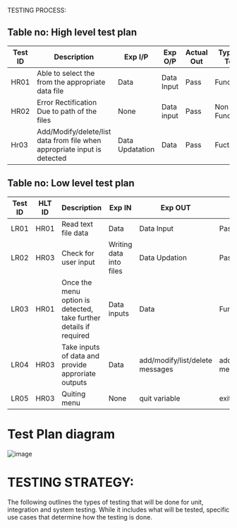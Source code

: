 TESTING PROCESS:
## Table no: High level test plan

| **Test ID** | **Description**| **Exp I/P** | **Exp O/P** | **Actual Out** |**Type Of Test**  |
|-------------|----------------|-------------|-------------|----------------|------------------|  
| HR01 |Able to select the from the appropriate data file| Data| Data Input| Pass | Functional |
| HR02 |Error Rectification Due to path of the files| None | Data input| Pass | Non-Functional|
| Hr03 | Add/Modify/delete/list data from file when appropriate input is detected | Data Updatation| Data | Pass | Fuctional |

## Table no: Low level test plan

| **Test ID** | **HLT ID** | **Description**| **Exp IN** | **Exp OUT** | **Actual Out** |**Test**  |    
|-------------|------------|----------------|------------|-------------|----------------|----------|
| LR01 | HR01 | Read text file data | Data  | Data Input  | Pass  | Non-Functional|
| LR02 | HR03 | Check for user input | Writing data into files| Data Updation| Pass |Functional| 
| LR03 | HR01 | Once the menu option is detected, take further details if required| Data inputs | Data |Functional|
| LR04 | HR03 | Take inputs of data and provide approriate outputs| Data | add/modify/list/delete messages| add/modify/list/delete messages | Functional |
| LR05 | HR03 | Quiting menu | None | quit variable | exit(0) | Functional|


# Test Plan diagram

![image](https://user-images.githubusercontent.com/74864052/125634761-d56eed7f-0919-4ed8-b791-da45dfab7a8b.png)



# TESTING STRATEGY:

The following outlines the types of testing that will be done for unit, integration and system testing. While it includes what will be tested, specific use cases that determine how the testing is done. 

